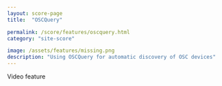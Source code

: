 ```yaml
---
layout: score-page
title:  "OSCQuery"

permalink: /score/features/oscquery.html
category: "site-score"

image: /assets/features/missing.png
description: "Using OSCQuery for automatic discovery of OSC devices"
---
```


Video feature
